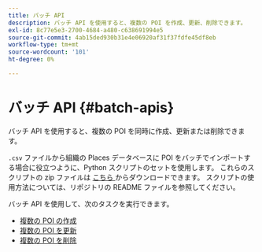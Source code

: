 ```yaml
---
title: バッチ API
description: バッチ API を使用すると、複数の POI を作成、更新、削除できます。
exl-id: 8c77e5e3-2700-4684-a480-c638691994e5
source-git-commit: 4ab15ded930b31e4e06920af31f37fdfe45df8eb
workflow-type: tm+mt
source-wordcount: '101'
ht-degree: 0%

---
```


# バッチ API {#batch-apis}

バッチ API を使用すると、複数の POI を同時に作成、更新または削除できます。

`.csv` ファイルから組織の Places データベースに POI をバッチでインポートする場合に役立つように、Python スクリプトのセットを使用します。 これらのスクリプトの zip ファイルは [ こちら ](https://github.com/adobe/places-scripts) からダウンロードできます。 スクリプトの使用方法については、リポジトリの README ファイルを参照してください。

バッチ API を使用して、次のタスクを実行できます。

* [複数の POI の作成](/help/web-service-api/api-usage/manage-pois/batch-apis/create-multiple-pois.md)
* [複数の POI を更新](/help/web-service-api/api-usage/manage-pois/batch-apis/update-multiple-pois.md)
* [複数の POI を削除](/help/web-service-api/api-usage/manage-pois/batch-apis/delete-multiple-pois.md)
